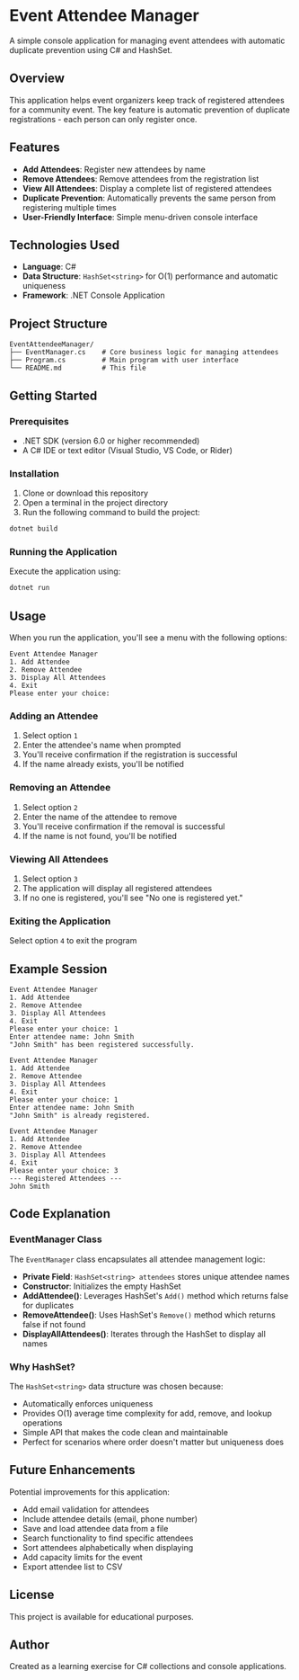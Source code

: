 # Event Attendee Manager

A simple console application for managing event attendees with automatic duplicate prevention using C# and HashSet.

## Overview

This application helps event organizers keep track of registered attendees for a community event. The key feature is automatic prevention of duplicate registrations - each person can only register once.

## Features

- **Add Attendees**: Register new attendees by name
- **Remove Attendees**: Remove attendees from the registration list
- **View All Attendees**: Display a complete list of registered attendees
- **Duplicate Prevention**: Automatically prevents the same person from registering multiple times
- **User-Friendly Interface**: Simple menu-driven console interface

## Technologies Used

- **Language**: C#
- **Data Structure**: `HashSet<string>` for O(1) performance and automatic uniqueness
- **Framework**: .NET Console Application

## Project Structure

```
EventAttendeeManager/
├── EventManager.cs    # Core business logic for managing attendees
├── Program.cs         # Main program with user interface
└── README.md          # This file
```

## Getting Started

### Prerequisites

- .NET SDK (version 6.0 or higher recommended)
- A C# IDE or text editor (Visual Studio, VS Code, or Rider)

### Installation

1. Clone or download this repository
2. Open a terminal in the project directory
3. Run the following command to build the project:

```bash
dotnet build
```

### Running the Application

Execute the application using:

```bash
dotnet run
```

## Usage

When you run the application, you'll see a menu with the following options:

```
Event Attendee Manager
1. Add Attendee
2. Remove Attendee
3. Display All Attendees
4. Exit
Please enter your choice:
```

### Adding an Attendee

1. Select option `1`
2. Enter the attendee's name when prompted
3. You'll receive confirmation if the registration is successful
4. If the name already exists, you'll be notified

### Removing an Attendee

1. Select option `2`
2. Enter the name of the attendee to remove
3. You'll receive confirmation if the removal is successful
4. If the name is not found, you'll be notified

### Viewing All Attendees

1. Select option `3`
2. The application will display all registered attendees
3. If no one is registered, you'll see "No one is registered yet."

### Exiting the Application

Select option `4` to exit the program

## Example Session

```
Event Attendee Manager
1. Add Attendee
2. Remove Attendee
3. Display All Attendees
4. Exit
Please enter your choice: 1
Enter attendee name: John Smith
"John Smith" has been registered successfully.

Event Attendee Manager
1. Add Attendee
2. Remove Attendee
3. Display All Attendees
4. Exit
Please enter your choice: 1
Enter attendee name: John Smith
"John Smith" is already registered.

Event Attendee Manager
1. Add Attendee
2. Remove Attendee
3. Display All Attendees
4. Exit
Please enter your choice: 3
--- Registered Attendees ---
John Smith
```

## Code Explanation

### EventManager Class

The `EventManager` class encapsulates all attendee management logic:

- **Private Field**: `HashSet<string> attendees` stores unique attendee names
- **Constructor**: Initializes the empty HashSet
- **AddAttendee()**: Leverages HashSet's `Add()` method which returns false for duplicates
- **RemoveAttendee()**: Uses HashSet's `Remove()` method which returns false if not found
- **DisplayAllAttendees()**: Iterates through the HashSet to display all names

### Why HashSet?

The `HashSet<string>` data structure was chosen because:
- Automatically enforces uniqueness
- Provides O(1) average time complexity for add, remove, and lookup operations
- Simple API that makes the code clean and maintainable
- Perfect for scenarios where order doesn't matter but uniqueness does

## Future Enhancements

Potential improvements for this application:

- Add email validation for attendees
- Include attendee details (email, phone number)
- Save and load attendee data from a file
- Search functionality to find specific attendees
- Sort attendees alphabetically when displaying
- Add capacity limits for the event
- Export attendee list to CSV

## License

This project is available for educational purposes.

## Author

Created as a learning exercise for C# collections and console applications.
